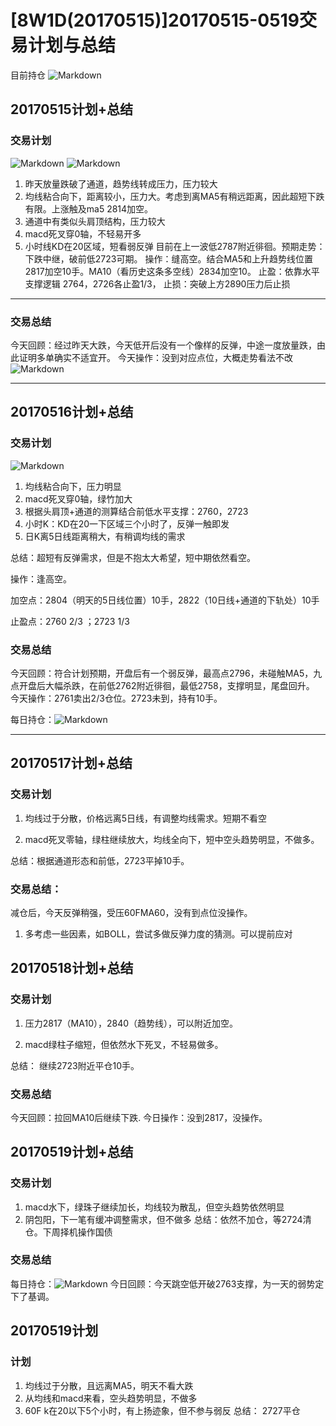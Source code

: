 # [8W1D(20170515)]20170515-0519交易计划与总结
目前持仓
![Markdown](http://i2.muimg.com/590848/df907980685a7ad8.png)
## 20170515计划+总结
### 交易计划
![Markdown](http://i4.buimg.com/590848/b53307207b503f26.png)
![Markdown](http://i2.muimg.com/590848/e14928004255c3db.png)
1. 昨天放量跌破了通道，趋势线转成压力，压力较大
2. 均线粘合向下，距离较小，压力大。考虑到离MA5有稍远距离，因此超短下跌有限。上涨触及ma5 2814加空。
3. 通道中有类似头肩顶结构，压力较大
4. macd死叉穿0轴，不轻易开多
5. 小时线KD在20区域，短看弱反弹
目前在上一波低2787附近徘徊。预期走势：下跌中继，破前低2723可期。
操作：缝高空。结合MA5和上升趋势线位置 2817加空10手。MA10（看历史这条多空线）2834加空10。
止盈：依靠水平支撑逻辑 2764，2726各止盈1/3，
止损：突破上方2890压力后止损
---

### 交易总结
今天回顾：经过昨天大跌，今天低开后没有一个像样的反弹，中途一度放量跌，由此证明多单确实不适宜开。
今天操作：没到对应点位，大概走势看法不改
![Markdown](http://i2.muimg.com/590848/df194cfd9b9a26f5.png)

---

## 20170516计划+总结
### 交易计划
![Markdown](http://i2.muimg.com/590848/c56b2ba9b88b6a45.png)
1. 均线粘合向下，压力明显
2. macd死叉穿0轴，绿竹加大
3. 根据头肩顶+通道的测算结合前低水平支撑：2760，2723
4. 小时K：KD在20一下区域三个小时了，反弹一触即发
5. 日K离5日线距离稍大，有稍调均线的需求

总结：超短有反弹需求，但是不抱太大希望，短中期依然看空。

操作：逢高空。

加空点：2804（明天的5日线位置）10手，2822（10日线+通道的下轨处）10手

止盈点：2760 2/3 ；2723 1/3

### 交易总结

今天回顾：符合计划预期，开盘后有一个弱反弹，最高点2796，未碰触MA5，九点开盘后大幅杀跌，在前低2762附近徘徊，最低2758，支撑明显，尾盘回升。
今天操作：2761卖出2/3仓位。2723未到，持有10手。

每日持仓：![Markdown](http://i1.piimg.com/590848/bcd8aece2ca06075.png)

---

## 20170517计划+总结
### 交易计划

1. 均线过于分散，价格远离5日线，有调整均线需求。短期不看空

2. macd死叉零轴，绿柱继续放大，均线全向下，短中空头趋势明显，不做多。

总结：根据通道形态和前低，2723平掉10手。

### 交易总结：
减仓后，今天反弹稍强，受压60FMA60，没有到点位没操作。
1. 多考虑一些因素，如BOLL，尝试多做反弹力度的猜测。可以提前应对

## 20170518计划+总结

### 交易计划
1. 压力2817（MA10），2840（趋势线），可以附近加空。

2. macd绿柱子缩短，但依然水下死叉，不轻易做多。

总结：
继续2723附近平仓10手。

### 交易总结
今天回顾：拉回MA10后继续下跌.
今日操作：没到2817，没操作。

## 20170519计划+总结
### 交易计划
1. macd水下，绿珠子继续加长，均线较为散乱，但空头趋势依然明显
2. 阴包阳，下一笔有缓冲调整需求，但不做多
总结：依然不加仓，等2724清仓。下周择机操作国债

### 交易总结
每日持仓：![Markdown](http://i4.buimg.com/590848/0a8792d436a6c265.png)
今日回顾：今天跳空低开破2763支撑，为一天的弱势定下了基调。

## 20170519计划

### 计划
1. 均线过于分散，且远离MA5，明天不看大跌
2. 从均线和macd来看，空头趋势明显，不做多
3. 60F k在20以下5个小时，有上扬迹象，但不参与弱反
总结： 2727平仓
